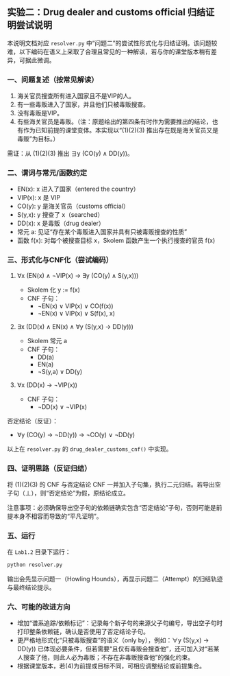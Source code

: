## 实验二：Drug dealer and customs official 归结证明尝试说明

本说明文档对应 `resolver.py` 中“问题二”的尝试性形式化与归结证明。该问题较难，以下编码在语义上采取了合理且常见的一种解读，若与你的课堂版本稍有差异，可据此微调。

### 一、问题复述（按常见解读）

1) 海关官员搜查所有进入国家且不是VIP的人。
2) 有一些毒贩进入了国家，并且他们只被毒贩搜查。
3) 没有毒贩是VIP。
4) 有些海关官员是毒贩。（注：原题给出的第四条有时作为需要推出的结论，也有作为已知前提的课堂变体。本实现以“(1)(2)(3) 推出存在既是海关官员又是毒贩”为目标。）

需证：从 (1)(2)(3) 推出 ∃y (CO(y) ∧ DD(y))。

### 二、谓词与常元/函数约定

- EN(x): x 进入了国家（entered the country）
- VIP(x): x 是 VIP
- CO(y): y 是海关官员（customs official）
- S(y,x): y 搜查了 x（searched）
- DD(x): x 是毒贩（drug dealer）
- 常元 a: 见证“存在某个毒贩进入国家并具有只被毒贩搜查的性质”
- 函数 f(x): 对每个被搜查目标 x，Skolem 函数产生一个执行搜查的官员 f(x)

### 三、形式化与CNF化（尝试编码）

1) ∀x (EN(x) ∧ ¬VIP(x) → ∃y (CO(y) ∧ S(y,x)))
   - Skolem 化 y := f(x)
   - CNF 子句：
     - ¬EN(x) ∨ VIP(x) ∨ CO(f(x))
     - ¬EN(x) ∨ VIP(x) ∨ S(f(x), x)

2) ∃x (DD(x) ∧ EN(x) ∧ ∀y (S(y,x) → DD(y)))
   - Skolem 常元 a
   - CNF 子句：
     - DD(a)
     - EN(a)
     - ¬S(y,a) ∨ DD(y)

3) ∀x (DD(x) → ¬VIP(x))
   - CNF 子句：
     - ¬DD(x) ∨ ¬VIP(x)

否定结论（反证）：
   - ∀y (CO(y) → ¬DD(y))  →  ¬CO(y) ∨ ¬DD(y)

以上在 `resolver.py` 的 `drug_dealer_customs_cnf()` 中实现。

### 四、证明思路（反证归结）

将 (1)(2)(3) 的 CNF 与否定结论 CNF 一并加入子句集，执行二元归结。若导出空子句（⊥），则“否定结论”为假，原结论成立。

注意事项：必须确保导出空子句的依赖链确实包含“否定结论”子句，否则可能是前提本身不相容而导致的“平凡证明”。

### 五、运行

在 `Lab1.2` 目录下运行：
```bash
python resolver.py
```
输出会先显示问题一（Howling Hounds），再显示问题二（Attempt）的归结轨迹与最终结论提示。

### 六、可能的改进方向

- 增加“谱系追踪/依赖标记”：记录每个新子句的来源父子句编号，导出空子句时打印整条依赖链，确认是否使用了否定结论子句。
- 更严格地形式化“只被毒贩搜查”的语义（only by），例如：∀y (S(y,x) → DD(y)) 已体现必要条件，但若需要“且仅有毒贩会搜查他”，还可加入对“若某人搜查了他，则此人必为毒贩；不存在非毒贩搜查他”的强化约束。
- 根据课堂版本，若(4)为前提或目标不同，可相应调整结论或前提集合。


